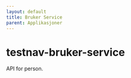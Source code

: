 ```yaml
---
layout: default
title: Bruker Service
parent: Applikasjoner
---
```


# testnav-bruker-service
API for person.
